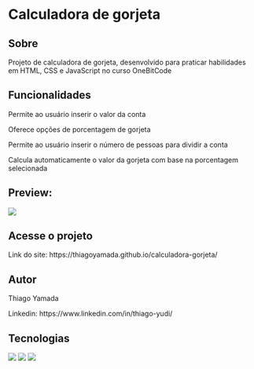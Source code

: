 <h1>Calculadora de gorjeta</h1>

<h2>Sobre</h2>
<p>Projeto de calculadora de gorjeta, desenvolvido para praticar habilidades em HTML, CSS e JavaScript no curso OneBitCode</p>

<h2>Funcionalidades</h2>
<p>Permite ao usuário inserir o valor da conta</p>
<p>Oferece opções de porcentagem de gorjeta</p>
<p>Permite ao usuário inserir o número de pessoas para dividir a conta</p>
<p>Calcula automaticamente o valor da gorjeta com base na porcentagem selecionada</p>

<h2>Preview:</h2>
<img src="./Captura de Tela 2025-03-14 às 22.23.33.png">

<h2>Acesse o projeto</h2>
<p>Link do site: https://thiagoyamada.github.io/calculadora-gorjeta/</p>

<h2>Autor</h2>
<p>Thiago Yamada</p>
<p>Linkedin: https://www.linkedin.com/in/thiago-yudi/</p>

## Tecnologias
<div>
  <img src="https://img.shields.io/badge/HTML-239120?style=for-the-badge&logo=html5&logoColor=white">
  <img src="https://img.shields.io/badge/CSS-239120?&style=for-the-badge&logo=css3&logoColor=white">
  <img src="https://img.shields.io/badge/JavaScript-F7DF1E?style=for-the-badge&logo=javascript&logoColor=black">
</div>
